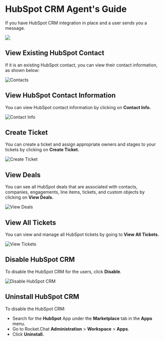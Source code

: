 # HubSpot CRM Agent's Guide

If you have HubSpot CRM integration in place and a user sends you a message.

![](<../../../../../.gitbook/assets/image (167).png>)

## **View E**xisting HubSpot Contact

If it is an existing HubSpot contact, you can view their contact information, as shown below:

![Contacts](<../../../../../.gitbook/assets/Existing Hubspot contact gets identified by the app.png>)

## View HubSpot Contact Information

You can view HubSpot contact information by clicking on **Contact Info.**

![Contact Info](<../../../../../.gitbook/assets/View ContactInfo (1) (1).png>)

## Create Ticket

You can create a ticket and assign appropriate owners and stages to your tickets by clicking on **Create Ticket.**

![Create Ticket](<../../../../../.gitbook/assets/Create Tickets.png>)

## **View** Deals

You can see all HubSpot deals that are associated with contacts, companies, engagements, line items, tickets, and custom objects by clicking on **View Deals.**

![View Deals](<../../../../../.gitbook/assets/View Deals.png>)

## View All Tickets

You can view and manage all HubSpot tickets by going to **View All Tickets.**

![View Tickets](<../../../../../.gitbook/assets/View Tickets.png>)

## Disable HubSpot CRM

To disable the HubSpot CRM for the users, click **Disable**.

![Disable HubSpot CRM](../../../../../.gitbook/assets/hubspot\_disableoption.png)

## Uninstall HubSpot CRM

To disable the HubSpot CRM:

* Search for the **HubSpot** App under the **Marketplace** tab in the **Apps** menu.
* Go to Rocket.Chat **Administration** > **Workspace** > **Apps**.
* Click **Uninstall.**
